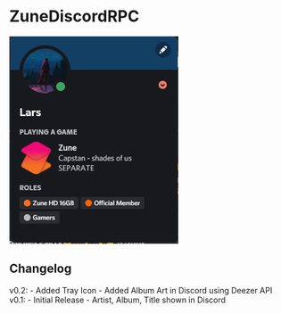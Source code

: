# ZuneDiscordRPC

![Discord Screenshot](/screenshots/discord.png)

## Changelog
v0.2:
    - Added Tray Icon
    - Added Album Art in Discord using Deezer API
v0.1:
    - Initial Release
    - Artist, Album, Title shown in Discord